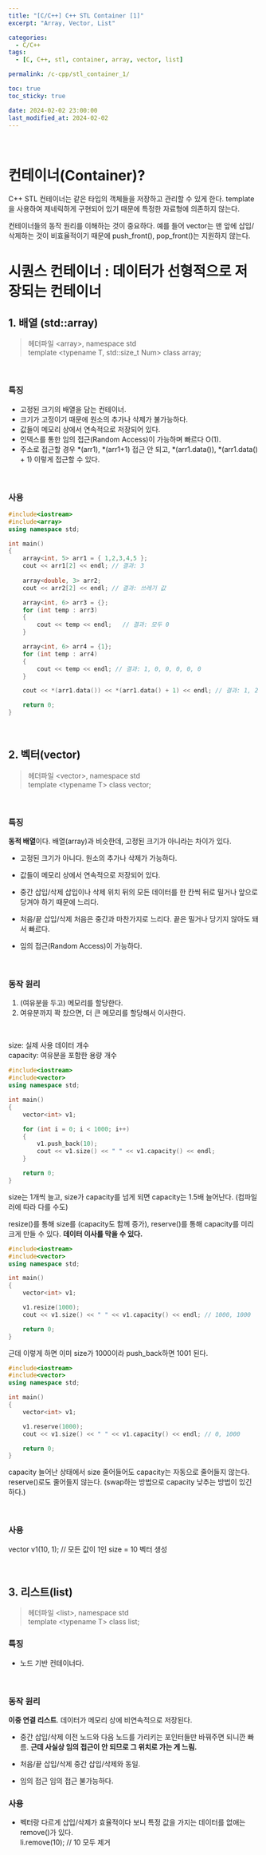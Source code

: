 ```yaml
---
title: "[C/C++] C++ STL Container [1]"
excerpt: "Array, Vector, List"

categories:
  - C/C++
tags:
  - [C, C++, stl, container, array, vector, list]

permalink: /c-cpp/stl_container_1/

toc: true
toc_sticky: true

date: 2024-02-02 23:00:00
last_modified_at: 2024-02-02
---
```

<br>

# 컨테이너(Container)?
C++ STL 컨테이너는 같은 타입의 객체들을 저장하고 관리할 수 있게 한다. template을 사용하여 제네릭하게 구현되어 있기 때문에 특정한 자료형에 의존하지 않는다.<br>

컨테이너들의 동작 원리를 이해하는 것이 중요하다. 예를 들어 vector는 맨 앞에 삽입/삭제하는 것이 비효율적이기 때문에 push_front(), pop_front()는 지원하지 않는다.

# 시퀀스 컨테이너 : 데이터가 선형적으로 저장되는 컨테이너

## 1. 배열 (std::array)
>헤더파일 \<array>, namespace std<br>
>template <typename T, std::size_t Num> class array;

<br>

### 특징
- 고정된 크기의 배열을 담는 컨테이너.
- 크기가 고정이기 때문에 원소의 추가나 삭제가 불가능하다.
- 값들이 메모리 상에서 연속적으로 저장되어 있다.
- 인덱스를 통한 임의 접근(Random Access)이 가능하며 빠르다 O(1).
- 주소로 접근할 경우 *(arr1), *(arr1+1) 접근 안 되고, *(arr1.data()), *(arr1.data() + 1) 이렇게 접근할 수 있다.
 
<br>

### 사용

```cpp
#include<iostream>
#include<array>
using namespace std;

int main()
{
	array<int, 5> arr1 = { 1,2,3,4,5 };
	cout << arr1[2] << endl; // 결과: 3
	
	array<double, 3> arr2;
	cout << arr2[2] << endl; // 결과: 쓰레기 값

	array<int, 6> arr3 = {};
	for (int temp : arr3)
	{
		cout << temp << endl;	// 결과: 모두 0
	}

	array<int, 6> arr4 = {1};
	for (int temp : arr4)
	{
		cout << temp << endl; // 결과: 1, 0, 0, 0, 0, 0
	}

	cout << *(arr1.data()) << *(arr1.data() + 1) << endl; // 결과: 1, 2

	return 0;
}
```

<br>

## 2. 벡터(vector)
>헤더파일 \<vector>, namespace std<br>
>template \<typename T> class vector;

<br>

### 특징

**동적 배열**이다. 배열(array)과 비슷한데, 고정된 크기가 아니라는 차이가 있다. 

- 고정된 크기가 아니다. 원소의 추가나 삭제가 가능하다.
- 값들이 메모리 상에서 연속적으로 저장되어 있다.

- 중간 삽입/삭제
삽입이나 삭제 위치 뒤의 모든 데이터를 한 칸씩 뒤로 밀거나 앞으로 당겨야 하기 때문에 느리다.

- 처음/끝 삽입/삭제
처음은 중간과 마찬가지로 느리다. 끝은 밀거나 당기지 않아도 돼서 빠르다.

- 임의 접근(Random Access)이 가능하다.

<br>

### 동작 원리
1. (여유분을 두고) 메모리를 할당한다.<br>
2. 여유분까지 꽉 찼으면, 더 큰 메모리를 할당해서 이사한다.

<br>

size: 실제 사용 데이터 개수<br>
capacity: 여유분을 포함한 용량 개수

```cpp
#include<iostream>
#include<vector>
using namespace std;

int main()
{
	vector<int> v1;

	for (int i = 0; i < 1000; i++)
	{
		v1.push_back(10);
		cout << v1.size() << " " << v1.capacity() << endl;
	}

	return 0;
}
```

size는 1개씩 늘고, size가 capacity를 넘게 되면 capacity는 1.5배 늘어난다. (컴파일러에 따라 다를 수도)<br>

resize()를 통해 size를 (capacity도 함께 증가), reserve()를 통해 capacity를 미리 크게 만들 수 있다. **데이터 이사를 막을 수 있다.**

```cpp
#include<iostream>
#include<vector>
using namespace std;

int main()
{
	vector<int> v1;

	v1.resize(1000);
	cout << v1.size() << " " << v1.capacity() << endl; // 1000, 1000

	return 0;
}
```

근데 이렇게 하면 이미 size가 1000이라 push_back하면 1001 된다.

```cpp
#include<iostream>
#include<vector>
using namespace std;

int main()
{
	vector<int> v1;

	v1.reserve(1000);
	cout << v1.size() << " " << v1.capacity() << endl; // 0, 1000

	return 0;
}
```

capacity 늘어난 상태에서 size 줄어들어도 capacity는 자동으로 줄어들지 않는다. reserve()로도 줄어들지 않는다. (swap하는 방법으로 capacity 낮추는 방법이 있긴 하다.)

<br>

### 사용
vector<int> v1(10, 1); // 모든 값이 1인 size = 10 벡터 생성

<br>

## 3. 리스트(list)
>헤더파일 \<list>, namespace std<br>
>template \<typename T> class list;

### 특징
- 노드 기반 컨테이너다.

<br>

### 동작 원리
**이중 연결 리스트**. 데이터가 메모리 상에 비연속적으로 저장된다. <br>

- 중간 삽입/삭제
이전 노드와 다음 노드를 가리키는 포인터들만 바꿔주면 되니깐 빠름. **근데 사실상 임의 접근이 안 되므로 그 위치로 가는 게 느림.**

- 처음/끝 삽입/삭제
중간 삽입/삭제와 동일.

- 임의 접근
임의 접근 불가능하다.

### 사용
- 벡터랑 다르게 삽입/삭제가 효율적이다 보니 특정 값을 가지는 데이터를 없애는 remove()가 있다.<br>
li.remove(10); // 10 모두 제거
